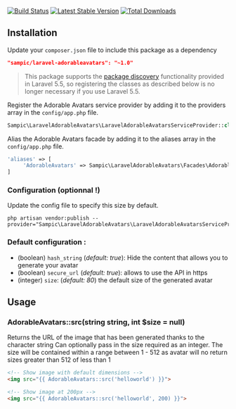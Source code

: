 [![Build Status](https://travis-ci.org/SampicBE/laravel-adorable-avatars.svg?branch=master)](https://travis-ci.org/SampicBE/laravel-adorable-avatars)
[![Latest Stable Version](https://poser.pugx.org/sampic/laravel-adorableavatars/v/stable)](https://packagist.org/packages/sampic/laravel-adorableavatars)
[![Total Downloads](https://poser.pugx.org/sampic/laravel-adorableavatars/downloads)](https://packagist.org/packages/sampic/laravel-adorableavatars)

## Installation

Update your `composer.json` file to include this package as a dependency
```json
"sampic/laravel-adorableavatars": "~1.0"
```

> This package supports the [package discovery](https://laravel.com/docs/5.5/packages#package-discovery) functionality provided in Laravel 5.5, so registering the classes as described below is no longer necessary if you use Laravel 5.5.

Register the Adorable Avatars service provider by adding it to the providers array in the `config/app.php` file.
```php
Sampic\LaravelAdorableAvatars\LaravelAdorableAvatarsServiceProvider::class
```

Alias the Adorable Avatars facade by adding it to the aliases array in the `config/app.php` file.
```php
'aliases' => [
     'AdorableAvatars' => Sampic\LaravelAdorableAvatars\Facades\AdorableAvatars::class
]
```

### Configuration (optionnal !)

Update the config file to specify this size by default.

```
php artisan vendor:publish --provider="Sampic\LaravelAdorableAvatars\LaravelAdorableAvatarsServiceProvider"
```

### Default configuration : 

- (boolean) `hash_string` (_default: true_): Hide the content that allows you to generate your avatar
- (boolean) `secure_url` (_default: true_): allows to use the API in https
- (integer) `size`: (_default: 80_) the default size of the generated avatar

## Usage

### AdorableAvatars::src(string string, int $size = null)

Returns the URL of the image that has been generated thanks to the character string
Can optionally pass in the size required as an integer. The size will be contained within a range between 1 - 512 as avatar will no return sizes greater than 512 of less than 1

```html
<!-- Show image with default dimensions -->
<img src="{{ AdorableAvatars::src('helloworld') }}">

<!-- Show image at 200px -->
<img src="{{ AdorableAvatars::src('helloworld', 200) }}">
```

